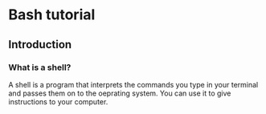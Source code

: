 # Bash tutorial

## Introduction

### What is a shell?
A shell is a program that interprets the commands you type in your terminal and passes them on to the oeprating system. You can use it to give instructions to your computer.
